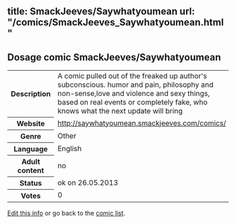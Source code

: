 title: SmackJeeves/Saywhatyoumean
url: "/comics/SmackJeeves_Saywhatyoumean.html"
---
Dosage comic SmackJeeves/Saywhatyoumean
-----------------------------------------

<p id="msg"></p>
<script type="text/javascript">
if (window.location.search === '?edit_info_mail=sent_ok') {
  var elem = document.getElementById("msg");
  elem.innerHTML = 'Edited information sucessfully sent for review, which is usually done daily. Thanks!';
  elem.className = 'ok';
}
</script>
<table class="comicinfo">
<tr>
<th>Description</th><td>A comic pulled out of the freaked up author's subconscious. humor and pain, philosophy and non-sense,love and violence and sexy things, based on real events or completely fake, who knows what the next update will bring</td>
</tr>
<tr>
<th>Website</th><td><a href="http://saywhatyoumean.smackjeeves.com/comics/">http://saywhatyoumean.smackjeeves.com/comics/</a></td>
</tr>
<tr>
<th>Genre</th><td>Other</td>
</tr>
<tr>
<th>Language</th><td>English</td>
</tr>
<tr>
<th>Adult content</th><td>no</td>
</tr>
<tr>
<th>Status</th><td>ok on 26.05.2013</td>
</tr>
<tr>
<th>Votes</th><td>0</td>
</tr>
</table>

[Edit this info](SmackJeeves_Saywhatyoumean_edit.html) or go back to the [comic list](../comic-index.html).
